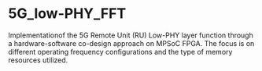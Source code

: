 # 5G_low-PHY_FFT
Implementationof  the 5G Remote Unit (RU) Low-PHY layer function through a hardware-software co-design approach on MPSoC FPGA. The focus is on different operating frequency configurations and the type of memory resources utilized. 
